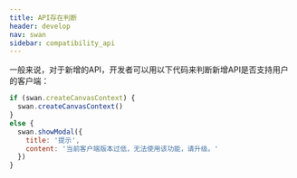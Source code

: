 ```yaml
---
title: API存在判断
header: develop
nav: swan
sidebar: compatibility_api
---
```

 
一般来说，对于新增的API，开发者可以用以下代码来判断新增API是否支持用户的客户端：
```js
if (swan.createCanvasContext) {
  swan.createCanvasContext()
}
else {
  swan.showModal({
    title: '提示',
    content: '当前客户端版本过低，无法使用该功能，请升级。'
  })
}
```